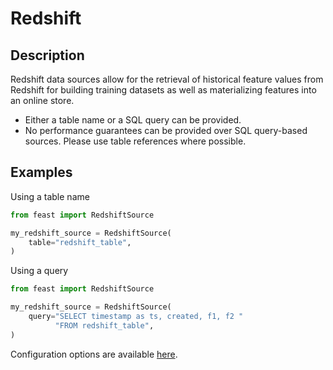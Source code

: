 # Redshift

## Description

Redshift data sources allow for the retrieval of historical feature values from Redshift for building training datasets as well as materializing features into an online store.

* Either a table name or a SQL query can be provided.
* No performance guarantees can be provided over SQL query-based sources. Please use table references where possible.

## Examples

Using a table name

```python
from feast import RedshiftSource

my_redshift_source = RedshiftSource(
    table="redshift_table",
)
```

Using a query

```python
from feast import RedshiftSource

my_redshift_source = RedshiftSource(
    query="SELECT timestamp as ts, created, f1, f2 "
          "FROM redshift_table",
)
```

Configuration options are available [here](https://rtd.feast.dev/en/master/feast.html?#feast.RedshiftSource).

